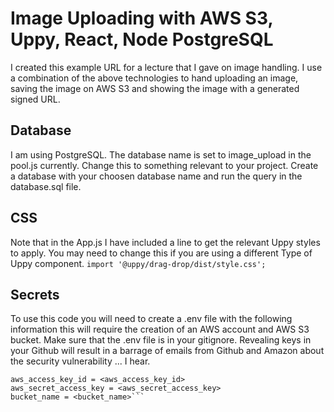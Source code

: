 # Image Uploading with AWS S3, Uppy, React, Node PostgreSQL
I created this example URL for a lecture that I gave on image handling. I use a combination of the above technologies to hand uploading an image, saving the image on AWS S3 and showing the image with a generated signed URL.

## Database
I am using PostgreSQL. The database name is set to image_upload in the pool.js currently. Change this to something relevant to your project. Create a database with your choosen database name and run the query in the database.sql file.

## CSS
Note that in the App.js I have included a line to get the relevant Uppy styles to apply. You may need to change this if you are using a different Type of Uppy component. 
```import '@uppy/drag-drop/dist/style.css';```


## Secrets
To use this code you will need to create a .env file with the following information this will require the creation of an AWS account and AWS S3 bucket. Make sure that the .env file is in your gitignore. Revealing keys in your Github will result in a barrage of emails from Github and Amazon about the security vulnerability ... I hear. 

```SERVER_SESSION_SECRET = <anything>
aws_access_key_id = <aws_access_key_id>
aws_secret_access_key = <aws_secret_access_key>
bucket_name = <bucket_name>```


